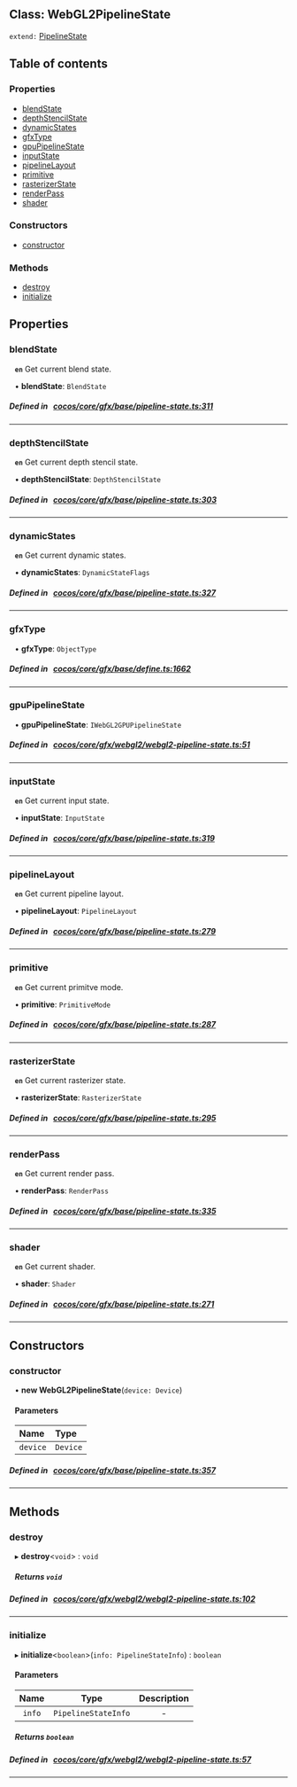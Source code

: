 
## Class: WebGL2PipelineState


`extend:`
[PipelineState](docs/en/gfx/Class/PipelineState.md)










<div class="table-of-content">
<h2>Table of contents</h2>


### Properties

- [ blendState](#blendState)
- [ depthStencilState](#depthStencilState)
- [ dynamicStates](#dynamicStates)
- [ gfxType](#gfxType)
- [ gpuPipelineState](#gpuPipelineState)
- [ inputState](#inputState)
- [ pipelineLayout](#pipelineLayout)
- [ primitive](#primitive)
- [ rasterizerState](#rasterizerState)
- [ renderPass](#renderPass)
- [ shader](#shader)

### Constructors

- [ constructor](#constructor)

### Methods

- [ destroy](#destroy)
- [ initialize](#initialize)
</div>

## Properties


### blendState
<div style="margin-left: 10px;">




**`en`** Get current blend state.




•  **blendState**:
 ``BlendState`` 
</div>

##### Defined in &nbsp;   [cocos/core/gfx/base/pipeline-state.ts:311](https://github.com/cocos-creator/engine/blob/c7bf6b8a9/cocos/core/gfx/base/pipeline-state.ts#L311)&nbsp;


___


### depthStencilState
<div style="margin-left: 10px;">




**`en`** Get current depth stencil state.




•  **depthStencilState**:
 ``DepthStencilState`` 
</div>

##### Defined in &nbsp;   [cocos/core/gfx/base/pipeline-state.ts:303](https://github.com/cocos-creator/engine/blob/c7bf6b8a9/cocos/core/gfx/base/pipeline-state.ts#L303)&nbsp;


___


### dynamicStates
<div style="margin-left: 10px;">




**`en`** Get current dynamic states.




•  **dynamicStates**:
 ``DynamicStateFlags`` 
</div>

##### Defined in &nbsp;   [cocos/core/gfx/base/pipeline-state.ts:327](https://github.com/cocos-creator/engine/blob/c7bf6b8a9/cocos/core/gfx/base/pipeline-state.ts#L327)&nbsp;


___


### gfxType
<div style="margin-left: 10px;">




•  **gfxType**:
 ``ObjectType`` 
</div>

##### Defined in &nbsp;   [cocos/core/gfx/base/define.ts:1662](https://github.com/cocos-creator/engine/blob/c7bf6b8a9/cocos/core/gfx/base/define.ts#L1662)&nbsp;


___


### gpuPipelineState
<div style="margin-left: 10px;">




•  **gpuPipelineState**:
 ``IWebGL2GPUPipelineState`` 
</div>

##### Defined in &nbsp;   [cocos/core/gfx/webgl2/webgl2-pipeline-state.ts:51](https://github.com/cocos-creator/engine/blob/c7bf6b8a9/cocos/core/gfx/webgl2/webgl2-pipeline-state.ts#L51)&nbsp;


___


### inputState
<div style="margin-left: 10px;">




**`en`** Get current input state.




•  **inputState**:
 ``InputState`` 
</div>

##### Defined in &nbsp;   [cocos/core/gfx/base/pipeline-state.ts:319](https://github.com/cocos-creator/engine/blob/c7bf6b8a9/cocos/core/gfx/base/pipeline-state.ts#L319)&nbsp;


___


### pipelineLayout
<div style="margin-left: 10px;">




**`en`** Get current pipeline layout.




•  **pipelineLayout**:
 ``PipelineLayout`` 
</div>

##### Defined in &nbsp;   [cocos/core/gfx/base/pipeline-state.ts:279](https://github.com/cocos-creator/engine/blob/c7bf6b8a9/cocos/core/gfx/base/pipeline-state.ts#L279)&nbsp;


___


### primitive
<div style="margin-left: 10px;">




**`en`** Get current primitve mode.




•  **primitive**:
 ``PrimitiveMode`` 
</div>

##### Defined in &nbsp;   [cocos/core/gfx/base/pipeline-state.ts:287](https://github.com/cocos-creator/engine/blob/c7bf6b8a9/cocos/core/gfx/base/pipeline-state.ts#L287)&nbsp;


___


### rasterizerState
<div style="margin-left: 10px;">




**`en`** Get current rasterizer state.




•  **rasterizerState**:
 ``RasterizerState`` 
</div>

##### Defined in &nbsp;   [cocos/core/gfx/base/pipeline-state.ts:295](https://github.com/cocos-creator/engine/blob/c7bf6b8a9/cocos/core/gfx/base/pipeline-state.ts#L295)&nbsp;


___


### renderPass
<div style="margin-left: 10px;">




**`en`** Get current render pass.




•  **renderPass**:
 ``RenderPass`` 
</div>

##### Defined in &nbsp;   [cocos/core/gfx/base/pipeline-state.ts:335](https://github.com/cocos-creator/engine/blob/c7bf6b8a9/cocos/core/gfx/base/pipeline-state.ts#L335)&nbsp;


___


### shader
<div style="margin-left: 10px;">




**`en`** Get current shader.




•  **shader**:
 ``Shader`` 
</div>

##### Defined in &nbsp;   [cocos/core/gfx/base/pipeline-state.ts:271](https://github.com/cocos-creator/engine/blob/c7bf6b8a9/cocos/core/gfx/base/pipeline-state.ts#L271)&nbsp;


___

<!---->
## Constructors


### constructor
<div style="margin-left: 10px;">

• **new WebGL2PipelineState**(`device: Device`)

#### Parameters
| Name | Type |
| :------ | :------ |
| `device` | `Device` |





</div>

##### Defined in &nbsp;   [cocos/core/gfx/base/pipeline-state.ts:357](https://github.com/cocos-creator/engine/blob/c7bf6b8a9/cocos/core/gfx/base/pipeline-state.ts#L357)&nbsp;


---

<!---->
## Methods

### destroy
<div style="margin-left: 10px;">

▸   **destroy**<`void`\> : `void`




<!---->
<!--    #### Returns `void` -->
<!---->


##### Returns `void`




</div>

##### Defined in &nbsp;   [cocos/core/gfx/webgl2/webgl2-pipeline-state.ts:102](https://github.com/cocos-creator/engine/blob/c7bf6b8a9/cocos/core/gfx/webgl2/webgl2-pipeline-state.ts#L102)&nbsp;
___
### initialize
<div style="margin-left: 10px;">

▸   **initialize**<`boolean`\>(`info: PipelineStateInfo`) : `boolean`




<!---->
<!--    #### Returns `boolean` -->
<!---->

#### Parameters

| Name | Type | Description |
| :------: | :------: | :------: |
| `info` | `PipelineStateInfo` | - |



##### Returns `boolean`




</div>

##### Defined in &nbsp;   [cocos/core/gfx/webgl2/webgl2-pipeline-state.ts:57](https://github.com/cocos-creator/engine/blob/c7bf6b8a9/cocos/core/gfx/webgl2/webgl2-pipeline-state.ts#L57)&nbsp;
___
<!---->



